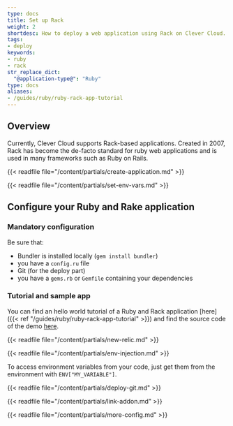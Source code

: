 ```yaml
---
type: docs
title: Set up Rack
weight: 2
shortdesc: How to deploy a web application using Rack on Clever Cloud.
tags:
- deploy
keywords:
- ruby
- rack
str_replace_dict:
  "@application-type@": "Ruby"
type: docs
aliases:
- /guides/ruby/ruby-rack-app-tutorial
---
```


## Overview

Currently, Clever Cloud supports Rack-based applications.
Created in 2007, Rack has become the de-facto standard for ruby web applications and is used in many frameworks such as Ruby on Rails.

{{< readfile file="/content/partials/create-application.md" >}}

{{< readfile file="/content/partials/set-env-vars.md" >}}

## Configure your Ruby and Rake application

### Mandatory configuration

Be sure that:

* Bundler is installed locally (`gem install bundler`)
* you have a `config.ru` file
* Git (for the deploy part)
* you have a `gems.rb` or `Gemfile` containing your dependencies

### Tutorial and sample app

You can find an hello world tutorial of a Ruby and Rack application [here]({{< ref "/guides/ruby/ruby-rack-app-tutorial" >}}) and find the source code of the demo [here](https://helloworld-rack-demo.cleverapps.io).

{{< readfile file="/content/partials/new-relic.md" >}}

{{< readfile file="/content/partials/env-injection.md" >}}

To access environment variables from your code, just get them from the environment with `ENV["MY_VARIABLE"]`.

{{< readfile file="/content/partials/deploy-git.md" >}}

{{< readfile file="/content/partials/link-addon.md" >}}

{{< readfile file="/content/partials/more-config.md" >}}